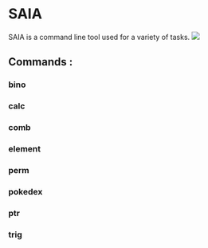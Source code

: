 # SAIA
SAIA is a command line tool used for a variety of tasks.
![](https://i.imgur.com/9GaR3Ap.png)

## Commands :
### bino
### calc
### comb
### element
### perm
### pokedex
### ptr
### trig